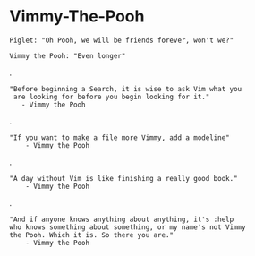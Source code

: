 Vimmy-The-Pooh
==============

    Piglet: "Oh Pooh, we will be friends forever, won't we?"

    Vimmy the Pooh: "Even longer"

.

    "Before beginning a Search, it is wise to ask Vim what you
     are looking for before you begin looking for it."
       - Vimmy the Pooh

.

    "If you want to make a file more Vimmy, add a modeline"
        - Vimmy the Pooh

.

    "A day without Vim is like finishing a really good book."
        - Vimmy the Pooh

.

    "And if anyone knows anything about anything, it's :help
    who knows something about something, or my name's not Vimmy
    the Pooh. Which it is. So there you are."
        - Vimmy the Pooh
